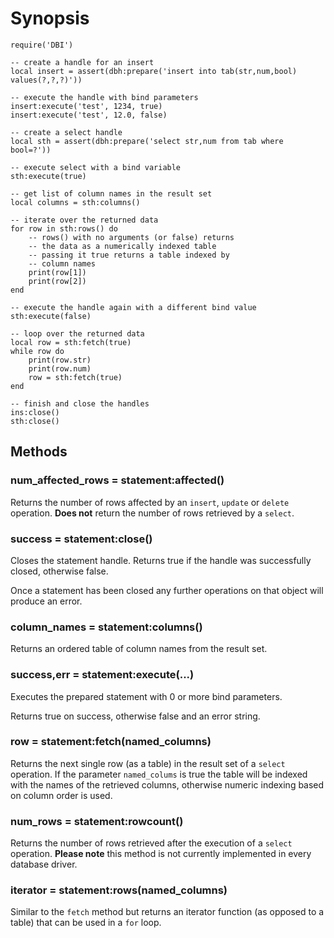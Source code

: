 # Synopsis #

	require('DBI')

	-- create a handle for an insert
	local insert = assert(dbh:prepare('insert into tab(str,num,bool) values(?,?,?)'))

	-- execute the handle with bind parameters
	insert:execute('test', 1234, true)
	insert:execute('test', 12.0, false)

	-- create a select handle
	local sth = assert(dbh:prepare('select str,num from tab where bool=?'))

	-- execute select with a bind variable
	sth:execute(true)

	-- get list of column names in the result set
	local columns = sth:columns()

	-- iterate over the returned data
	for row in sth:rows() do
		-- rows() with no arguments (or false) returns
		-- the data as a numerically indexed table
		-- passing it true returns a table indexed by
		-- column names
		print(row[1])
		print(row[2])
	end

	-- execute the handle again with a different bind value
	sth:execute(false)

	-- loop over the returned data
	local row = sth:fetch(true)
	while row do
		print(row.str)
		print(row.num)
		row = sth:fetch(true)
	end

	-- finish and close the handles
	ins:close()
	sth:close()


## Methods ##

### num\_affected\_rows = statement:affected() ###

Returns the number of rows affected by an `insert`, `update` or 
`delete` operation. **Does not** return the number of rows retrieved 
by a `select`.

### success = statement:close() ###

Closes the statement handle. Returns true if the handle was 
successfully closed, otherwise false.

Once a statement has been closed any further operations on that 
object will produce an error.

### column\_names = statement:columns() ###

Returns an ordered table of column names from the result set.

### success,err = statement:execute(...) ###

Executes the prepared statement with 0 or more bind parameters.

Returns true on success, otherwise false and an error string.

### row = statement:fetch(named\_columns) ###

Returns the next single row (as a table) in the result set of a 
`select` operation. If the parameter `named_colums` is true the 
table will be indexed with the names of the retrieved columns, 
otherwise numeric indexing based on column order is used.

### num\_rows = statement:rowcount() ###

Returns the number of rows retrieved after the execution of a 
`select` operation. **Please note** this method is not currently 
implemented in every database driver.

### iterator = statement:rows(named\_columns) ###

Similar to the `fetch` method but returns an iterator function (as 
opposed to a table) that can be used in a `for` loop.
